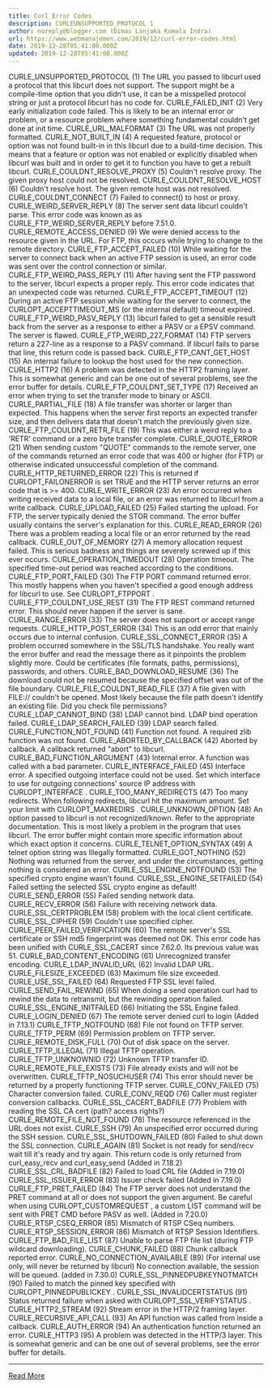 ```yaml
---
title: Curl Error Codes
description: CURLEUNSUPPORTED_PROTOCOL 1
author: noreply@blogger.com (Dimas Lanjaka Kumala Indra)
url: https://www.webmanajemen.com/2019/12/curl-error-codes.html
date: 2019-12-28T05:41:00.000Z
updated: 2019-12-28T05:41:00.000Z
---
```


CURLE_UNSUPPORTED_PROTOCOL (1) 
    The URL you passed to libcurl used a protocol that this libcurl does not     support. The support might be a compile-time option that you didn't use, it     can be a misspelled protocol string or just a protocol libcurl has no code     for. 
        CURLE_FAILED_INIT (2) 
    Very early initialization code failed. This is likely to be an internal     error or problem, or a resource problem where something fundamental     couldn't get done at init time. 
        CURLE_URL_MALFORMAT (3) 
    The URL was not properly formatted. 
        CURLE_NOT_BUILT_IN (4) 
    A requested feature, protocol or option was not found built-in in this     libcurl due to a build-time decision. This means that a feature or option     was not enabled or explicitly disabled when libcurl was built and in order     to get it to function you have to get a rebuilt libcurl. 
        CURLE_COULDNT_RESOLVE_PROXY (5) 
    Couldn't resolve proxy. The given proxy host could not be resolved. 
        CURLE_COULDNT_RESOLVE_HOST (6) 
    Couldn't resolve host. The given remote host was not resolved. 
        CURLE_COULDNT_CONNECT (7) 
    Failed to connect() to host or proxy. 
        CURLE_WEIRD_SERVER_REPLY (8) 
    The server sent data libcurl couldn't parse. This error code was known as     as CURLE_FTP_WEIRD_SERVER_REPLY before 7.51.0. 
        CURLE_REMOTE_ACCESS_DENIED (9) 
    We were denied access to the resource given in the URL. For FTP, this     occurs while trying to change to the remote directory. 
        CURLE_FTP_ACCEPT_FAILED (10) 
    While waiting for the server to connect back when an active FTP session is     used, an error code was sent over the control connection or similar. 
        CURLE_FTP_WEIRD_PASS_REPLY (11) 
    After having sent the FTP password to the server, libcurl expects a proper     reply. This error code indicates that an unexpected code was returned. 
        CURLE_FTP_ACCEPT_TIMEOUT (12) 
    During an active FTP session while waiting for the server to connect, the             CURLOPT_ACCEPTTIMEOUT_MS         (or the internal default) timeout expired. 
        CURLE_FTP_WEIRD_PASV_REPLY (13) 
    libcurl failed to get a sensible result back from the server as a response     to either a PASV or a EPSV command. The server is flawed. 
        CURLE_FTP_WEIRD_227_FORMAT (14) 
    FTP servers return a 227-line as a response to a PASV command. If libcurl     fails to parse that line, this return code is passed back. 
        CURLE_FTP_CANT_GET_HOST (15) 
    An internal failure to lookup the host used for the new connection. 
        CURLE_HTTP2 (16) 
    A problem was detected in the HTTP2 framing layer. This is somewhat generic     and can be one out of several problems, see the error buffer for details. 
        CURLE_FTP_COULDNT_SET_TYPE (17) 
    Received an error when trying to set the transfer mode to binary or ASCII. 
        CURLE_PARTIAL_FILE (18) 
    A file transfer was shorter or larger than expected. This happens when the     server first reports an expected transfer size, and then delivers data that     doesn't match the previously given size. 
        CURLE_FTP_COULDNT_RETR_FILE (19) 
    This was either a weird reply to a 'RETR' command or a zero byte transfer     complete. 
        CURLE_QUOTE_ERROR (21) 
    When sending custom "QUOTE" commands to the remote server, one of the     commands returned an error code that was 400 or higher (for FTP) or     otherwise indicated unsuccessful completion of the command. 
        CURLE_HTTP_RETURNED_ERROR (22) 
    This is returned if             CURLOPT_FAILONERROR         is set TRUE and the HTTP server returns an error code that is >= 400. 
        CURLE_WRITE_ERROR (23) 
    An error occurred when writing received data to a local file, or an error     was returned to libcurl from a write callback. 
        CURLE_UPLOAD_FAILED (25) 
    Failed starting the upload. For FTP, the server typically denied the STOR     command. The error buffer usually contains the server's explanation for     this. 
        CURLE_READ_ERROR (26) 
    There was a problem reading a local file or an error returned by the read     callback. 
        CURLE_OUT_OF_MEMORY (27) 
    A memory allocation request failed. This is serious badness and things are     severely screwed up if this ever occurs. 
        CURLE_OPERATION_TIMEDOUT (28) 
    Operation timeout. The specified time-out period was reached according to     the conditions. 
        CURLE_FTP_PORT_FAILED (30) 
    The FTP PORT command returned error. This mostly happens when you haven't     specified a good enough address for libcurl to use. See             CURLOPT_FTPPORT         . 
        CURLE_FTP_COULDNT_USE_REST (31) 
    The FTP REST command returned error. This should never happen if the server     is sane. 
        CURLE_RANGE_ERROR (33) 
    The server does not support or accept range requests. 
        CURLE_HTTP_POST_ERROR (34) 
    This is an odd error that mainly occurs due to internal confusion. 
        CURLE_SSL_CONNECT_ERROR (35) 
    A problem occurred somewhere in the SSL/TLS handshake. You really want the     error buffer and read the message there as it pinpoints the problem     slightly more. Could be certificates (file formats, paths, permissions),     passwords, and others. 
        CURLE_BAD_DOWNLOAD_RESUME (36) 
    The download could not be resumed because the specified offset was out of     the file boundary. 
        CURLE_FILE_COULDNT_READ_FILE (37) 
    A file given with FILE:// couldn't be opened. Most likely because the file     path doesn't identify an existing file. Did you check file permissions? 
        CURLE_LDAP_CANNOT_BIND (38) 
    LDAP cannot bind. LDAP bind operation failed. 
        CURLE_LDAP_SEARCH_FAILED (39) 
    LDAP search failed. 
        CURLE_FUNCTION_NOT_FOUND (41) 
    Function not found. A required zlib function was not found. 
        CURLE_ABORTED_BY_CALLBACK (42) 
    Aborted by callback. A callback returned "abort" to libcurl. 
        CURLE_BAD_FUNCTION_ARGUMENT (43) 
    Internal error. A function was called with a bad parameter. 
        CURLE_INTERFACE_FAILED (45) 
    Interface error. A specified outgoing interface could not be used. Set     which interface to use for outgoing connections' source IP address with             CURLOPT_INTERFACE         . 
        CURLE_TOO_MANY_REDIRECTS (47) 
    Too many redirects. When following redirects, libcurl hit the maximum     amount. Set your limit with             CURLOPT_MAXREDIRS         . 
        CURLE_UNKNOWN_OPTION (48) 
    An option passed to libcurl is not recognized/known. Refer to the     appropriate documentation. This is most likely a problem in the program     that uses libcurl. The error buffer might contain more specific information     about which exact option it concerns. 
        CURLE_TELNET_OPTION_SYNTAX (49) 
    A telnet option string was Illegally formatted. 
        CURLE_GOT_NOTHING (52) 
    Nothing was returned from the server, and under the circumstances, getting     nothing is considered an error. 
        CURLE_SSL_ENGINE_NOTFOUND (53) 
    The specified crypto engine wasn't found. 
        CURLE_SSL_ENGINE_SETFAILED (54) 
    Failed setting the selected SSL crypto engine as default! 
        CURLE_SEND_ERROR (55) 
    Failed sending network data. 
        CURLE_RECV_ERROR (56) 
    Failure with receiving network data. 
        CURLE_SSL_CERTPROBLEM (58) 
    problem with the local client certificate. 
        CURLE_SSL_CIPHER (59) 
    Couldn't use specified cipher. 
        CURLE_PEER_FAILED_VERIFICATION (60) 
    The remote server's SSL certificate or SSH md5 fingerprint was deemed not     OK. This error code has been unified with CURLE_SSL_CACERT since 7.62.0.     Its previous value was 51. 
        CURLE_BAD_CONTENT_ENCODING (61) 
    Unrecognized transfer encoding. 
        CURLE_LDAP_INVALID_URL (62) 
    Invalid LDAP URL. 
        CURLE_FILESIZE_EXCEEDED (63) 
    Maximum file size exceeded. 
        CURLE_USE_SSL_FAILED (64) 
    Requested FTP SSL level failed. 
        CURLE_SEND_FAIL_REWIND (65) 
    When doing a send operation curl had to rewind the data to retransmit, but     the rewinding operation failed. 
        CURLE_SSL_ENGINE_INITFAILED (66) 
    Initiating the SSL Engine failed. 
        CURLE_LOGIN_DENIED (67) 
    The remote server denied curl to login (Added in 7.13.1) 
        CURLE_TFTP_NOTFOUND (68) 
    File not found on TFTP server. 
        CURLE_TFTP_PERM (69) 
    Permission problem on TFTP server. 
        CURLE_REMOTE_DISK_FULL (70) 
    Out of disk space on the server. 
        CURLE_TFTP_ILLEGAL (71) 
    Illegal TFTP operation. 
        CURLE_TFTP_UNKNOWNID (72) 
    Unknown TFTP transfer ID. 
        CURLE_REMOTE_FILE_EXISTS (73) 
    File already exists and will not be overwritten. 
        CURLE_TFTP_NOSUCHUSER (74) 
    This error should never be returned by a properly functioning TFTP server. 
        CURLE_CONV_FAILED (75) 
    Character conversion failed. 
        CURLE_CONV_REQD (76) 
    Caller must register conversion callbacks. 
        CURLE_SSL_CACERT_BADFILE (77) 
    Problem with reading the SSL CA cert (path? access rights?) 
        CURLE_REMOTE_FILE_NOT_FOUND (78) 
    The resource referenced in the URL does not exist. 
        CURLE_SSH (79) 
    An unspecified error occurred during the SSH session. 
        CURLE_SSL_SHUTDOWN_FAILED (80) 
    Failed to shut down the SSL connection. 
        CURLE_AGAIN (81) 
    Socket is not ready for send/recv wait till it's ready and try again. This     return code is only returned from             curl_easy_recv         and             curl_easy_send         (Added in 7.18.2) 
        CURLE_SSL_CRL_BADFILE (82) 
    Failed to load CRL file (Added in 7.19.0) 
        CURLE_SSL_ISSUER_ERROR (83) 
    Issuer check failed (Added in 7.19.0) 
        CURLE_FTP_PRET_FAILED (84) 
    The FTP server does not understand the PRET command at all or does not     support the given argument. Be careful when using             CURLOPT_CUSTOMREQUEST         , a custom LIST command will be sent with PRET CMD before PASV as well.     (Added in 7.20.0) 
        CURLE_RTSP_CSEQ_ERROR (85) 
    Mismatch of RTSP CSeq numbers. 
        CURLE_RTSP_SESSION_ERROR (86) 
    Mismatch of RTSP Session Identifiers. 
        CURLE_FTP_BAD_FILE_LIST (87) 
    Unable to parse FTP file list (during FTP wildcard downloading). 
        CURLE_CHUNK_FAILED (88) 
    Chunk callback reported error. 
        CURLE_NO_CONNECTION_AVAILABLE (89) 
    (For internal use only, will never be returned by libcurl) No connection     available, the session will be queued. (added in 7.30.0) 
        CURLE_SSL_PINNEDPUBKEYNOTMATCH (90) 
    Failed to match the pinned key specified with             CURLOPT_PINNEDPUBLICKEY         . 
        CURLE_SSL_INVALIDCERTSTATUS (91) 
    Status returned failure when asked with             CURLOPT_SSL_VERIFYSTATUS         . 
        CURLE_HTTP2_STREAM (92) 
    Stream error in the HTTP/2 framing layer. 
        CURLE_RECURSIVE_API_CALL (93) 
    An API function was called from inside a callback. 
        CURLE_AUTH_ERROR (94) 
    An authentication function returned an error. 
        CURLE_HTTP3 (95) 
    A problem was detected in the HTTP/3 layer. This is somewhat generic and     can be one out of several problems, see the error buffer for details.<hr/> <a href="https://www.webmanajemen.com/2019/12/curl-error-codes.html" rel="follow" class="button" id="read-more">Read More</a>